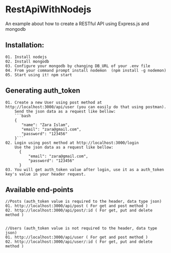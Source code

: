 # RestApiWithNodejs
An example about how to create a RESTful API using Express.js and mongodb

  ## Installation:
    01. Install nodejs
    02. Install mongodb
    03. Configure your mongodb by changing DB_URL of your .env file
    04. From your command prompt install nodemon  (npm install -g nodemon)
    05. Start using it! npm start
    
  ## Generating auth_token
    01. Create a new User using post method at http://localhost:3000/api/user (you can easily do that using postman). 
        Send the json data as a request like bellow:
        ```bash
        {            
           "name": "Zara Islam",
           "email": "zara@gmail.com",
           "password": "123456"
        }```
    02. Login using post method at http://localhost:3000/login
        Use the json data as a request like bellow:
          {
              "email": "zara@gmail.com",
              "password": "123456"
          }
    03. You will get auth_token value after login, use it as a auth_token key's value in your header request.
    
  ## Available end-points
    //Posts (auth_token value is required to the header, data type json)
    01. http://localhost:3000/api/post ( For get and post method )
    02. http://localhost:3000/api/post/:id ( For get, put and delete method )
    
    
    //Users (auth_token value is not required to the header, data type json)
    01. http://localhost:3000/api/user ( For get and post method )
    02. http://localhost:3000/api/user/:id ( For get, put and delete method )
